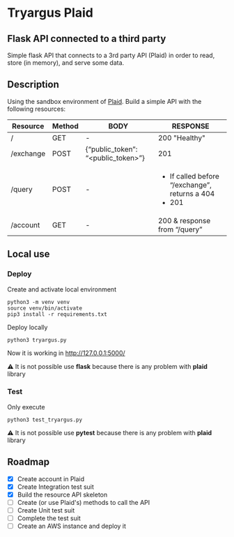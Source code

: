 # Tryargus Plaid
## Flask API connected to a third party
Simple flask API that connects to a 3rd party API (Plaid) in order to
read, store (in memory), and serve some data.

## Description
Using the sandbox environment of [Plaid](https://plaid.com/en-eu/). Build a simple API with the following resources:

Resource | Method | BODY | RESPONSE
---------| ------ | ---- | -------
/ | GET | - | 200 "Healthy"
/exchange | POST | {“public_token”: “<public_token>”} | 201
/query | POST | - |  <ul><li>If called before “/exchange”, returns a 404</li><li>201</li></ul>
/account | GET | - | 200 & response from “/query”

## Local use
### Deploy
Create and activate local environment
```
python3 -m venv venv
source venv/bin/activate
pip3 install -r requirements.txt
```
Deploy locally
```
python3 tryargus.py
```
Now it is working in http://127.0.0.1:5000/

:warning: It is not possible use **flask** because there is any problem with **plaid** library

### Test
Only execute
````
python3 test_tryargus.py
````
:warning: It is not possible use **pytest** because there is any problem with **plaid** library
## Roadmap
- [x] Create account in Plaid
- [x] Create Integration test suit
- [x] Build the resource API skeleton
- [ ] Create (or use Plaid's) methods to call the API
- [ ] Create Unit test suit
- [ ] Complete the test suit
- [ ] Create an AWS instance and deploy it
